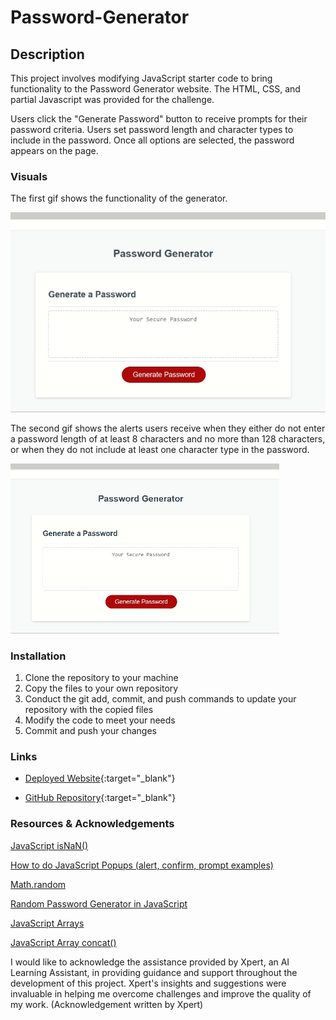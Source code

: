 # Password-Generator

## Description

This project involves modifying JavaScript starter code to bring functionality to the Password Generator website. The HTML, CSS, and partial Javascript was provided for the challenge.

Users click the "Generate Password" button to receive prompts for their password criteria. Users set password length and character types to include in the password. Once all options are selected, the password appears on the page.

### Visuals

The first gif shows the functionality of the generator. 

![Password Generator Functionality](./assets/images/pwgenerator1HQ.gif)

The second gif shows the alerts users receive when they either do not enter a password length of at least 8 characters and no more than 128 characters, or when they do not include at least one character type in the password.

![Password Generator with alerts](./assets/images/pwgenerator2HQ.gif)


### Installation

1. Clone the repository to your machine
2. Copy the files to your own repository
3. Conduct the git add, commit, and push commands to update your repository with the copied files
4. Modify the code to meet your needs
3. Commit and push your changes

### Links

- [Deployed Website](https://hwoolford.github.io/password-generator/){:target="_blank"}

- [GitHub Repository](https://github.com/hwoolford/password-generator){:target="_blank"}

### Resources & Acknowledgements

[JavaScript isNaN()](https://www.w3schools.com/jsref/jsref_isnan.asp)

[How to do JavaScript Popups (alert, confirm, prompt examples)](https://youtu.be/bNtyTGBtbK4)

[Math.random](https://developer.mozilla.org/en-US/docs/Web/JavaScript/Reference/Global_Objects/Math/random)

[Random Password Generator in JavaScript](https://youtu.be/v2jfGo7ztm8)

[JavaScript Arrays](https://www.w3schools.com/js/js_arrays.asp)

[JavaScript Array concat()](https://www.w3schools.com/jsref/jsref_concat_array.asp)

I would like to acknowledge the assistance provided by Xpert, an AI Learning Assistant, in providing guidance and support throughout the development of this project. Xpert's insights and suggestions were invaluable in helping me overcome challenges and improve the quality of my work. (Acknowledgement written by Xpert)


